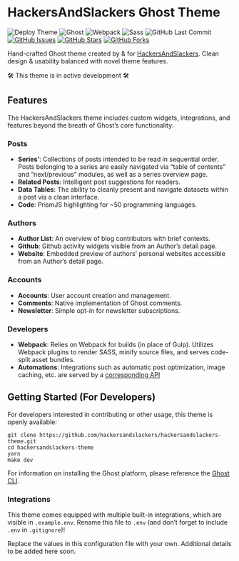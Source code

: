 # HackersAndSlackers Ghost Theme

![Deploy Theme](https://img.shields.io/github/actions/workflow/status/hackersandslackers/hackersandslackers-theme/deploy-theme.yml?style=flat-square&logo=GithubActions&logoColor=white&labelColor=4c566a&color=a3be8c)
![Ghost](https://img.shields.io/badge/Ghost-^v5.0.0-lightgrey.svg?longCache=true&style=flat-square&logo=ghost&logoColor=white&colorB=656c82&colorA=4c566a)
![Webpack](https://img.shields.io/badge/Webpack-v5.92.1-blue.svg?longCache=true&style=flat-square&logo=webpack&logoColor=white&colorB=5e81ac&colorA=4c566a)
![Sass](https://img.shields.io/badge/Sass-^v1.66.0-pink.svg?longCache=true&style=flat-square&colorA=4c566a&colorB=b48ead&logo=sass&logoColor=ffffff)
![GitHub Last Commit](https://img.shields.io/github/last-commit/google/skia.svg?style=flat-square&colorA=4c566a&colorB=a3be8c&logo=GitHub)
[![GitHub Issues](https://img.shields.io/github/issues/hackersandslackers/hackersandslackers-theme.svg?style=flat-square&colorB=ebcb8b&colorA=4c566a&logo=GitHub)](https://github.com/hackersandslackers/hackersandslackers-theme/issues)
[![GitHub Stars](https://img.shields.io/github/stars/hackersandslackers/hackersandslackers-theme.svg?style=flat-square&colorB=ebcb8b&colorA=4c566a&logo=GitHub)](https://github.com/hackersandslackers/hackersandslackers-theme/stargazers)
[![GitHub Forks](https://img.shields.io/github/forks/hackersandslackers/hackersandslackers-theme.svg?style=flat-square&colorB=ebcb8b&colorA=4c566a&logo=GitHub)](https://github.com/hackersandslackers/hackersandslackers-theme/network)

Hand-crafted Ghost theme created by & for [HackersAndSlackers](https://hackersandslackers.com/). Clean design & usability balanced with novel theme features.

🛠 This theme is in active development 🛠

## Features

The HackersAndSlackers theme includes custom widgets, integrations, and features beyond the breath of Ghost’s core functionality:

### Posts

- **Series’**: Collections of posts intended to be read in sequential order. Posts belonging to a series are easily navigated via “table of contents” and “next/previous” modules, as well as a series overview page.
- **Related Posts**: Intelligent post suggestions for readers.
- **Data Tables**: The ability to cleanly present and navigate datasets within a post via a clean interface.
- **Code**: PrismJS highlighting for ~50 programming languages. 

### Authors

- **Author List**: An overview of blog contributors with brief contexts.
- **Github**: Github activity widgets visible from an Author’s detail page.
- **Website**: Embedded preview of  authors’ personal websites accessible from an Author’s detail page.

### Accounts

- **Accounts**: User account creation and management. 
- **Comments**: Native implementation of Ghost comments.
- **Newsletter**: Simple opt-in for newsletter subscriptions.

### Developers

- **Webpack**: Relies on Webpack for builds (in place of Gulp). Utilizes Webpack plugins to render SASS, minify source files, and serves code-split asset bundles.
- **Automations**: Integrations such as automatic post optimization, image caching, etc. are served by a [corresponding API](https://github.com/toddbirchard/blog-webhook-api)

## Getting Started (For Developers)

For developers interested in contributing or other usage, this theme is openly available:

```shell
git clone https://github.com/hackersandslackers/hackersandslackers-theme.git
cd hackersandslackers-theme
yarn
make dev
```

For information on installing the Ghost platform, please reference the [Ghost CLI](https://docs.ghost.org/docs/cli-install).

### Integrations

This theme comes equipped with multiple built-in integrations, which are visible in `.example.env`. Rename this file to `.env` (and don’t forget to include `.env` in `.gitignore`)!

Replace the values in this configuration file with your own. Additional details to be added here soon.
